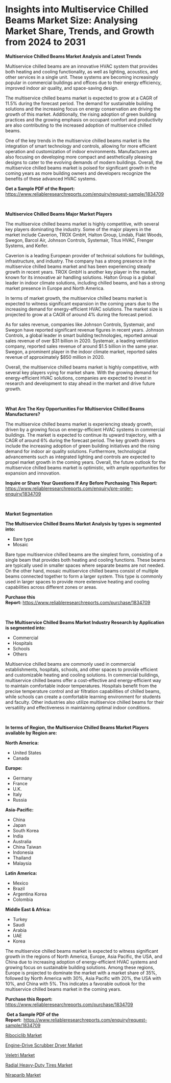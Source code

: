 <p><h1>Insights into Multiservice Chilled Beams Market Size: Analysing Market Share, Trends, and Growth from 2024 to 2031</h1></p><p><strong>Multiservice Chilled Beams Market Analysis and Latest Trends</strong></p>
<p><p>Multiservice chilled beams are an innovative HVAC system that provides both heating and cooling functionality, as well as lighting, acoustics, and other services in a single unit. These systems are becoming increasingly popular in commercial buildings and offices due to their energy efficiency, improved indoor air quality, and space-saving design.</p><p>The multiservice chilled beams market is expected to grow at a CAGR of 11.5% during the forecast period. The demand for sustainable building solutions and the increasing focus on energy conservation are driving the growth of this market. Additionally, the rising adoption of green building practices and the growing emphasis on occupant comfort and productivity are also contributing to the increased adoption of multiservice chilled beams.</p><p>One of the key trends in the multiservice chilled beams market is the integration of smart technology and controls, allowing for more efficient operation and customization of indoor environments. Manufacturers are also focusing on developing more compact and aesthetically pleasing designs to cater to the evolving demands of modern buildings. Overall, the multiservice chilled beams market is poised for significant growth in the coming years as more building owners and developers recognize the benefits of these advanced HVAC systems.</p></p>
<p><strong>Get a Sample PDF of the Report:&nbsp;</strong> <a href="https://www.reliableresearchreports.com/enquiry/request-sample/1834709">https://www.reliableresearchreports.com/enquiry/request-sample/1834709</a></p>
<p>&nbsp;</p>
<p><strong>Multiservice Chilled Beams Major Market Players</strong></p>
<p><p>The multiservice chilled beams market is highly competitive, with several key players dominating the industry. Some of the major players in the market include Caverion, TROX GmbH, Halton Group, Lindab, Flakt Woods, Swegon, Barcol Air, Johnson Controls, Systemair, Titus HVAC, Frenger Systems, and Keifer.</p><p>Caverion is a leading European provider of technical solutions for buildings, infrastructure, and industry. The company has a strong presence in the multiservice chilled beams market and has been experiencing steady growth in recent years. TROX GmbH is another key player in the market, known for its innovative air handling solutions. Halton Group is a global leader in indoor climate solutions, including chilled beams, and has a strong market presence in Europe and North America.</p><p>In terms of market growth, the multiservice chilled beams market is expected to witness significant expansion in the coming years due to the increasing demand for energy-efficient HVAC solutions. The market size is projected to grow at a CAGR of around 4% during the forecast period.</p><p>As for sales revenue, companies like Johnson Controls, Systemair, and Swegon have reported significant revenue figures in recent years. Johnson Controls, a global leader in smart building technologies, reported annual sales revenue of over $31 billion in 2020. Systemair, a leading ventilation company, reported sales revenue of around $1.5 billion in the same year. Swegon, a prominent player in the indoor climate market, reported sales revenue of approximately $850 million in 2020.</p><p>Overall, the multiservice chilled beams market is highly competitive, with several key players vying for market share. With the growing demand for energy-efficient HVAC solutions, companies are expected to invest in research and development to stay ahead in the market and drive future growth.</p></p>
<p>&nbsp;</p>
<p><strong>What Are The Key Opportunities For Multiservice Chilled Beams Manufacturers?</strong></p>
<p><p>The multiservice chilled beams market is experiencing steady growth, driven by a growing focus on energy-efficient HVAC systems in commercial buildings. The market is expected to continue its upward trajectory, with a CAGR of around 6% during the forecast period. The key growth drivers include the increasing adoption of green building initiatives and the rising demand for indoor air quality solutions. Furthermore, technological advancements such as integrated lighting and controls are expected to propel market growth in the coming years. Overall, the future outlook for the multiservice chilled beams market is optimistic, with ample opportunities for expansion and innovation.</p></p>
<p><strong>Inquire or Share Your Questions If Any Before Purchasing This Report:</strong> <a href="https://www.reliableresearchreports.com/enquiry/pre-order-enquiry/1834709">https://www.reliableresearchreports.com/enquiry/pre-order-enquiry/1834709</a></p>
<p>&nbsp;</p>
<p><strong>Market Segmentation</strong></p>
<p><strong>The Multiservice Chilled Beams Market Analysis by types is segmented into:</strong></p>
<p><ul><li>Bare type</li><li>Mosaic</li></ul></p>
<p><p>Bare type multiservice chilled beams are the simplest form, consisting of a single beam that provides both heating and cooling functions. These beams are typically used in smaller spaces where separate beams are not needed. On the other hand, mosaic multiservice chilled beams consist of multiple beams connected together to form a larger system. This type is commonly used in larger spaces to provide more extensive heating and cooling capabilities across different zones or areas.</p></p>
<p><strong>Purchase this Report:&nbsp;</strong><a href="https://www.reliableresearchreports.com/purchase/1834709">https://www.reliableresearchreports.com/purchase/1834709</a></p>
<p>&nbsp;</p>
<p><strong>The Multiservice Chilled Beams Market Industry Research by Application is segmented into:</strong></p>
<p><ul><li>Commercial</li><li>Hospitals</li><li>Schools</li><li>Others</li></ul></p>
<p><p>Multiservice chilled beams are commonly used in commercial establishments, hospitals, schools, and other spaces to provide efficient and customizable heating and cooling solutions. In commercial buildings, multiservice chilled beams offer a cost-effective and energy-efficient way to maintain comfortable indoor temperatures. Hospitals benefit from the precise temperature control and air filtration capabilities of chilled beams, while schools can create a comfortable learning environment for students and faculty. Other industries also utilize multiservice chilled beams for their versatility and effectiveness in maintaining optimal indoor conditions.</p></p>
<p>&nbsp;</p>
<p><strong>In terms of Region, the Multiservice Chilled Beams Market Players available by Region are:</strong></p>
<p>
    <p> <strong> North America: </strong>
        <ul>
            <li>United States</li>
            <li>Canada</li>
        </ul>
        </p> 
    <p> <strong> Europe: </strong>
        <ul>
            <li>Germany</li>
            <li>France</li>
            <li>U.K.</li>
            <li>Italy</li>
            <li>Russia</li>
        </ul>
        </p> 
    <p> <strong> Asia-Pacific: </strong>
        <ul>
            <li>China</li>
            <li>Japan</li>
            <li>South Korea</li>
            <li>India</li>
            <li>Australia</li>
            <li>China Taiwan</li>
            <li>Indonesia</li>
            <li>Thailand</li>
            <li>Malaysia</li>
        </ul>
        </p> 
    <p> <strong> Latin America: </strong>
        <ul>
            <li>Mexico</li>
            <li>Brazil</li>
            <li>Argentina Korea</li>
            <li>Colombia</li>
        </ul>
        </p> 
    <p> <strong> Middle East & Africa: </strong>
        <ul>
            <li>Turkey</li>
            <li>Saudi</li>
            <li>Arabia</li>
            <li>UAE</li>
            <li>Korea</li>
        </ul>
    </p>
    </p>
<p><p>The multiservice chilled beams market is expected to witness significant growth in the regions of North America, Europe, Asia Pacific, the USA, and China due to increasing adoption of energy-efficient HVAC systems and growing focus on sustainable building solutions. Among these regions, Europe is projected to dominate the market with a market share of 35%, followed by North America with 30%, Asia Pacific with 20%, the USA with 10%, and China with 5%. This indicates a favorable outlook for the multiservice chilled beams market in the coming years.</p></p>
<p><strong>Purchase this Report: </strong><a href="https://www.reliableresearchreports.com/purchase/1834709">https://www.reliableresearchreports.com/purchase/1834709</a></p>
<p>&nbsp;<strong>Get a Sample PDF of the Report:&nbsp;&nbsp;</strong><a href="https://www.reliableresearchreports.com/enquiry/request-sample/1834709">https://www.reliableresearchreports.com/enquiry/request-sample/1834709</a></p>
<p><strong></strong></p>
<p><p><a href="https://medium.com/@saraprifti1917/ribociclib-market-insight-market-trends-growth-forecasted-from-2024-to-2031-ab47b2415ab2">Ribociclib Market</a></p><p><a href="https://github.com/juniordelafrance/Market-Research-Report-List-2/blob/main/engine-drive-scrubber-dryer-market.md">Engine-Drive Scrubber Dryer Market</a></p><p><a href="https://medium.com/@kathydavis04/veletri-market-research-report-its-history-and-forecast-2024-to-2031-87bf31014bbd">Veletri Market</a></p><p><a href="https://github.com/jaidynmorantestelletmjzya/Market-Research-Report-List-1/blob/main/radial-heavy-duty-tires-market.md">Radial Heavy-Duty Tires Market</a></p><p><a href="https://medium.com/@kathydavis04/decoding-niraparib-market-metrics-market-share-trends-and-growth-patterns-d0d482196634">Niraparib Market</a></p></p>